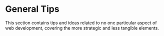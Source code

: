 # General Tips

This section contains tips and ideas related to no one particular aspect of web development, covering the more strategic and less tangible elements. 